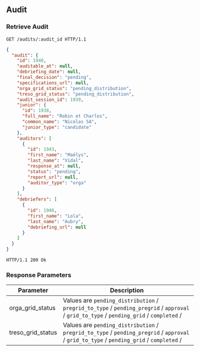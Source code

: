 ## Audit
### Retrieve Audit

```http
GET /audits/:audit_id HTTP/1.1
```

```json
{
  "audit": {
    "id": 1940,
    "auditable_at": null,
    "debriefing_date": null,
    "final_decision": "pending",
    "specifications_url": null,
    "orga_grid_status": "pending_distribution",
    "treso_grid_status": "pending_distribution",
    "audit_session_id": 1939,
    "junior": {
      "id": 1938,
      "full_name": "Robin et Charles",
      "common_name": "Nicolas SA",
      "junior_type": "candidate"
    },
    "auditors": [
      {
        "id": 1943,
        "first_name": "Maëlys",
        "last_name": "Vidal",
        "response_at": null,
        "status": "pending",
        "report_url": null,
        "auditor_type": "orga"
      }
    ],
    "debriefers": [
      {
        "id": 1946,
        "first_name": "Lola",
        "last_name": "Aubry",
        "debriefing_url": null
      }
    ]
  }
}
```

```http
HTTP/1.1 200 Ok
```

### Response Parameters

Parameter           |   Description
------------------- | ------
orga_grid_status    | Values are `pending_distribution` / `pregrid_to_type` / `pending_pregrid` / `approval` / `grid_to_type` / `pending_grid` / `completed` /
treso_grid_status   | Values are `pending_distribution` / `pregrid_to_type` / `pending_pregrid` / `approval` / `grid_to_type` / `pending_grid` / `completed` /
